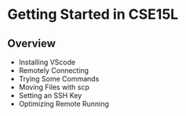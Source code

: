 # Getting Started in CSE15L
## Overview
- Installing VScode
- Remotely Connecting
- Trying Some Commands
- Moving Files with scp
- Setting an SSH Key
- Optimizing Remote Running
